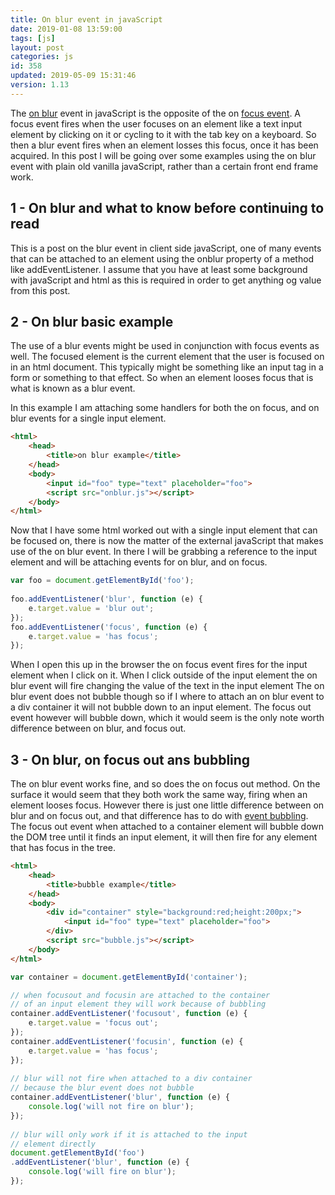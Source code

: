 ```yaml
---
title: On blur event in javaScript
date: 2019-01-08 13:59:00
tags: [js]
layout: post
categories: js
id: 358
updated: 2019-05-09 15:31:46
version: 1.13
---
```


The [on blur](https://developer.mozilla.org/en-US/docs/Web/API/GlobalEventHandlers/onblur) event in javaScript is the opposite of the on [focus event](/2019/01/05/js-onfocus/). A focus event fires when the user focuses on an element like a text input element by clicking on it or cycling to it with the tab key on a keyboard. So then a blur event fires when an element losses this focus, once it has been acquired. In this post I will be going over some examples using the on blur event with plain old vanilla javaScript, rather than a certain front end frame work.

<!-- more -->

## 1 - On blur and what to know before continuing to read

This is a post on the blur event in client side javaScript, one of many events that can be attached to an element using the onblur property of a method like addEventListener. I assume that you have at least some background with javaScript and html as this is required in order to get anything og value from this post.

## 2 - On blur basic example

The use of a blur events might be used in conjunction with focus events as well. The focused element is the current element that the user is focused on in an html document. This typically might be something like an input tag in a form or something to that effect. So when an element looses focus that is what is known as a blur event.

In this example I am attaching some handlers for both the on focus, and on blur events for a single input element.

```html
<html>
    <head>
        <title>on blur example</title>
    </head>
    <body>
        <input id="foo" type="text" placeholder="foo">
        <script src="onblur.js"></script>
    </body>
</html>
```

Now that I have some html worked out with a single input element that can be focused on, there is now the matter of the external javaScript that makes use of the on blur event. In there I will be grabbing a reference to the input element and will be attaching events for on blur, and on focus.

```js
var foo = document.getElementById('foo');
 
foo.addEventListener('blur', function (e) {
    e.target.value = 'blur out';
});
foo.addEventListener('focus', function (e) {
    e.target.value = 'has focus';
});
```

When I open this up in the browser the on focus event fires for the input element when I click on it. When I click outside of the input element the on blur event will fire changing the value of the text in the input element  The on blur event does not bubble though so if I where to attach an on blur event to a div container it will not bubble down to an input element. The focus out event however will bubble down, which it would seem is the only note worth difference between on blur, and focus out.

## 3 - On blur, on focus out ans bubbling

The on blur event works fine, and so does the on focus out method. On the surface it would seem that they both work the same way, firing when an element looses focus. However there is just one little difference between on blur and on focus out, and that difference has to do with [event bubbling](https://developer.mozilla.org/en-US/docs/Learn/JavaScript/Building_blocks/Events#Event_bubbling_and_capture). The focus out event when attached to a container element will bubble down the DOM tree until it finds an input element, it will then fire for any element that has focus in the tree.

```html
<html>
    <head>
        <title>bubble example</title>
    </head>
    <body>
        <div id="container" style="background:red;height:200px;">
            <input id="foo" type="text" placeholder="foo">
        </div>
        <script src="bubble.js"></script>
    </body>
</html>
```

```js
var container = document.getElementById('container');

// when focusout and focusin are attached to the container
// of an input element they will work because of bubbling
container.addEventListener('focusout', function (e) {
    e.target.value = 'focus out';
});
container.addEventListener('focusin', function (e) {
    e.target.value = 'has focus';
});
 
// blur will not fire when attached to a div container
// because the blur event does not bubble
container.addEventListener('blur', function (e) {
    console.log('will not fire on blur');
});
 
// blur will only work if it is attached to the input
// element directly
document.getElementById('foo')
.addEventListener('blur', function (e) {
    console.log('will fire on blur');
});
```
